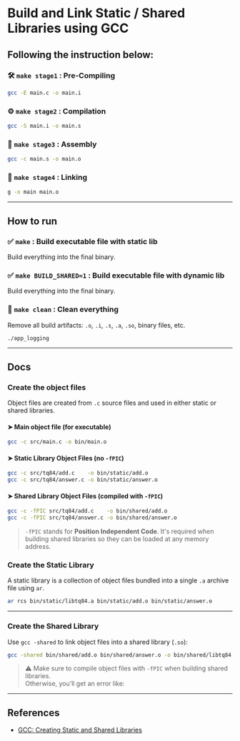 
# Build and Link Static / Shared Libraries using GCC

## Following the instruction below:

### 🛠 `make stage1` : Pre-Compiling
```bash
gcc -E main.c -o main.i
```

### ⚙️ `make stage2` : Compilation
```bash
gcc -S main.i -o main.s
```

### 🧱 `make stage3` : Assembly
```bash
gcc -c main.s -o main.o
```

### 🔗 `make stage4` : Linking
```bash
g -o main main.o
```

---

## How to run
### ✅ `make` : Build executable file with static lib
Build everything into the final binary.

### ✅ `make BUILD_SHARED=1` : Build executable file with dynamic lib
Build everything into the final binary.

### 🧹 `make clean` : Clean everything
Remove all build artifacts: `.o`, `.i`, `.s`, `.a`, `.so`, binary files, etc.

```bash
./app_logging
```

---

## Docs
### Create the object files

Object files are created from `.c` source files and used in either static or shared libraries.

#### ➤ Main object file (for executable)
```bash
gcc -c src/main.c -o bin/main.o
```

#### ➤ Static Library Object Files (no `-fPIC`)
```bash
gcc -c src/tq84/add.c    -o bin/static/add.o
gcc -c src/tq84/answer.c -o bin/static/answer.o
```

#### ➤ Shared Library Object Files (compiled with `-fPIC`)
```bash
gcc -c -fPIC src/tq84/add.c    -o bin/shared/add.o
gcc -c -fPIC src/tq84/answer.c -o bin/shared/answer.o
```

> `-fPIC` stands for **Position Independent Code**. It's required when building shared libraries so they can be loaded at any memory address.

### Create the Static Library

A static library is a collection of object files bundled into a single `.a` archive file using `ar`.

```bash
ar rcs bin/static/libtq84.a bin/static/add.o bin/static/answer.o
```

---

### Create the Shared Library

Use `gcc -shared` to link object files into a shared library (`.so`):

```bash
gcc -shared bin/shared/add.o bin/shared/answer.o -o bin/shared/libtq84.so
```

> ⚠️ Make sure to compile object files with `-fPIC` when building shared libraries.  
> Otherwise, you’ll get an error like:

---

## References

- [GCC: Creating Static and Shared Libraries](https://renenyffenegger.ch/notes/development/languages/C-C-plus-plus/GCC/create-libraries/index)